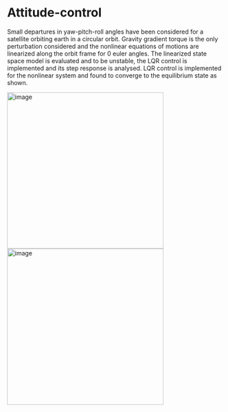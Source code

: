 # Attitude-control 
Small departures in yaw-pitch-roll angles have been considered for a satellite orbiting earth in a circular orbit. Gravity gradient torque is the only perturbation considered and the nonlinear equations of motions are linearized along the orbit frame for 0 euler angles. The linearized state space model is evaluated and to be unstable, the LQR control is implemented and its step response is analysed. LQR control is implemented for the nonlinear system and found to converge to the equilibrium state as shown.

<img width="364" alt="image" src="https://github.com/Aditikharat23/Attitude-control/assets/76622823/7c2a9400-70af-42d5-9ed7-fdc701f04bcd">
<img width="364" alt="image" src="https://github.com/Aditikharat23/Attitude-control/assets/76622823/6fe26305-401e-4f2a-a10f-177052e43f51">
